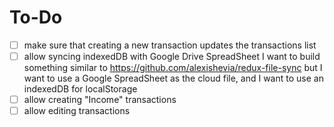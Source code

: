# To-Do
- [ ] make sure that creating a new transaction updates the transactions list
- [ ] allow syncing indexedDB with Google Drive SpreadSheet
    I want to build something similar to
    https://github.com/alexishevia/redux-file-sync
    but I want to use a Google SpreadSheet as the cloud file, and I want to use an indexedDB for localStorage
- [ ] allow creating "Income" transactions
- [ ] allow editing transactions
